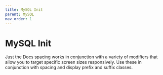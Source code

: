 ```yaml
---
title: MySQL Init
parent: MySQL
nav_order: 1
---
```


# MySQL Init

Just the Docs spacing works in conjunction with a variety of modifiers that allow you to target specific screen sizes responsively. Use these in conjunction with spacing and display prefix and suffix classes.


